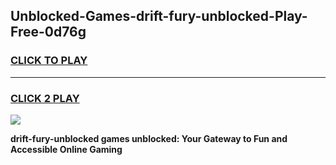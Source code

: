 
## Unblocked-Games-drift-fury-unblocked-Play-Free-0d76g
<h3>
<a href="https://premium76.site?title=drift-fury-unblocked&ref=18A1">CLICK TO PLAY</a></h3>
<hr>

<h3>
<a href="https://premium76.site?title=drift-fury-unblocked&ref=18A1">CLICK 2 PLAY</a>
  
</h3>

<a href="https://premium76.site?title=drift-fury-unblocked&ref=18A1"><img src="https://clearcache.store/games.png"></a>


**drift-fury-unblocked games unblocked: Your Gateway to Fun and Accessible Online Gaming**
